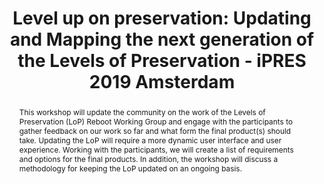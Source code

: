 ---
abstract: 'This workshop will update the community on the work of the Levels of Preservation
  (LoP) Reboot Working Group and engage with the participants to gather feedback on
  our work so far and what

  form the final product(s) should take. Updating the

  LoP will require a more dynamic user interface and

  user experience. Working with the participants, we

  will create a list of requirements and options for the

  final products. In addition, the workshop will discuss

  a methodology for keeping the LoP updated on an

  ongoing basis.

  '
creators:
- Work, Lauren
- Tallman, Nathan
- Daigle, Bradley
date: null
document_url: https://services.phaidra.univie.ac.at/api/object/o:1079677/download
grand_parent: iPRES
institutions: []
keywords: []
landing_page_url: https://phaidra.univie.ac.at/o:1079677
language: eng
layout: publication
license: CC BY 4.0 International
notes_url: null
parent: iPRES 2019
presentation_url: null
size: 115664
source_name: iPRES
title: 'Level up on preservation: Updating and Mapping the next generation of the
  Levels of Preservation - iPRES 2019 Amsterdam'
type: paper
year: 2019
---